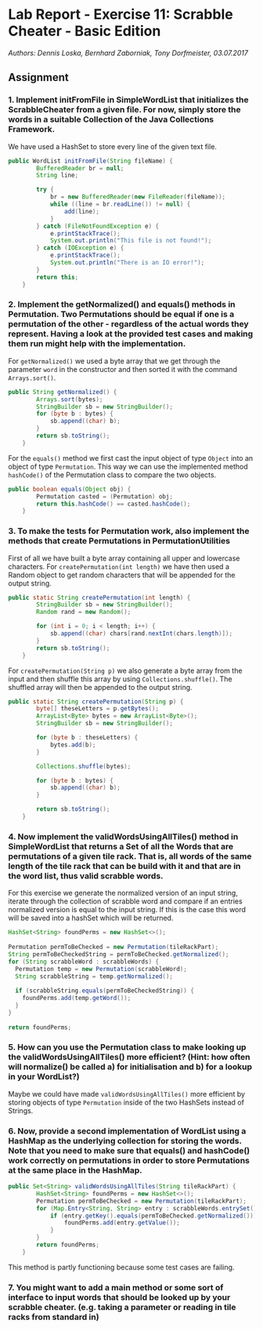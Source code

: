 # Lab Report - Exercise 11: Scrabble Cheater - Basic Edition
_Authors: Dennis Loska, Bernhard Zaborniak, Tony Dorfmeister, 03.07.2017_
<!--  PRELAB not requiered -->
## Assignment

### 1. Implement initFromFile in SimpleWordList that initializes the ScrabbleCheater from a given file. For now, simply store the words in a suitable Collection of the Java Collections Framework.

We have used a HashSet to store every line of the given text file. 

```java
public WordList initFromFile(String fileName) {
        BufferedReader br = null;
        String line;

        try {
            br = new BufferedReader(new FileReader(fileName));
            while ((line = br.readLine()) != null) {
                add(line);
            }
        } catch (FileNotFoundException e) {
            e.printStackTrace();
            System.out.println("This file is not found!");
        } catch (IOException e) {
            e.printStackTrace();
            System.out.println("There is an IO error!");
        }
        return this;
    }
```



### 2. Implement the getNormalized() and equals() methods in Permutation. Two Permutations should be equal if one is a permutation of the other - regardless of the actual words they represent. Having a look at the provided test cases and making them run might help with the implementation.

For `getNormalized()` we used a byte array that we get through the parameter `word` in the constructor and then sorted it with the command `Arrays.sort()`. 

```java
public String getNormalized() {
        Arrays.sort(bytes);
        StringBuilder sb = new StringBuilder();
        for (byte b : bytes) {
            sb.append((char) b);
        }
        return sb.toString();
    }
```

For the `equals()` method we first cast the input object of type `Object` into an object of type `Permutation`. This way we can use the implemented method `hashCode()` of the Permutation class to compare the two objects.

```java
public boolean equals(Object obj) {
        Permutation casted = (Permutation) obj;
        return this.hashCode() == casted.hashCode();
    }
```



### 3. To make the tests for Permutation work, also implement the methods that create Permutations in PermutationUtilities

First of all we have built a byte array containing all upper and lowercase characters. For `createPermutation(int length)` we have then used a Random object to get random characters that will be appended for the output string.

```java
public static String createPermutation(int length) {
        StringBuilder sb = new StringBuilder();
        Random rand = new Random();

        for (int i = 0; i < length; i++) {
            sb.append((char) chars[rand.nextInt(chars.length)]);
        }
        return sb.toString();
    }
```

For `createPermutation(String p)` we also generate a byte array from the input and then shuffle this array by using `Collections.shuffle()`. The shuffled array will then be appended to the output string.

```java
public static String createPermutation(String p) {
        byte[] theseLetters = p.getBytes();
        ArrayList<Byte> bytes = new ArrayList<Byte>();
        StringBuilder sb = new StringBuilder();

        for (byte b : theseLetters) {
            bytes.add(b);
        }

        Collections.shuffle(bytes);

        for (byte b : bytes) {
            sb.append((char) b);
        }

        return sb.toString();
    }
```





### 4. Now implement the validWordsUsingAllTiles() method in SimpleWordList that returns a Set of all the Words that are permutations of a given tile rack. That is, all words of the same length of the tile rack that can be build with it and that are in the word list, thus valid scrabble words.

For this exercise we generate the normalized version of an input string, iterate through the collection of scrabble word and compare if an entries normalized version is equal to the input string. If this is the case this word will be saved into a hashSet which will be returned.

```java
HashSet<String> foundPerms = new HashSet<>();
 
Permutation permToBeChecked = new Permutation(tileRackPart);
String permToBeCheckedString = permToBeChecked.getNormalized();
for (String scrabbleWord : scrabbleWords) {
  Permutation temp = new Permutation(scrabbleWord);
  String scrabbleString = temp.getNormalized();
  
  if (scrabbleString.equals(permToBeCheckedString)) {
    foundPerms.add(temp.getWord());
  }
}
 
return foundPerms; 
```



### 5. How can you use the Permutation class to make looking up the validWordsUsingAllTiles() more efficient? (Hint: how often will normalize() be called a) for initialisation and b) for a lookup in your WordList?)

Maybe we could have made `validWordsUsingAllTiles()` more efficient by storing objects of type `Permutation` inside of the two HashSets instead of Strings.



### 6. Now, provide a second implementation of WordList using a HashMap as the underlying collection for storing the words. Note that you need to make sure that equals() and hashCode() work correctly on permutations in order to store Permutations at the same place in the HashMap.

```java
public Set<String> validWordsUsingAllTiles(String tileRackPart) {
        HashSet<String> foundPerms = new HashSet<>();
        Permutation permToBeChecked = new Permutation(tileRackPart);
        for (Map.Entry<String, String> entry : scrabbleWords.entrySet()){
            if (entry.getKey().equals(permToBeChecked.getNormalized())){
                foundPerms.add(entry.getValue());
            }
        }
        return foundPerms;
    }
```

This method is partly functioning because some test cases are failing.

### 7. You might want to add a main method or some sort of interface to input words that should be looked up by your scrabble cheater. (e.g. taking a parameter or reading in tile racks from standard in)
